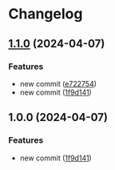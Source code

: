 # Changelog

## [1.1.0](https://github.com/nirujaghimire/stm32_threadOS/compare/v1.0.0...v1.1.0) (2024-04-07)


### Features

* new commit ([e722754](https://github.com/nirujaghimire/stm32_threadOS/commit/e722754ead9efbca222be5f8800a6ce5e0ab3a9f))
* new commit ([1f9d141](https://github.com/nirujaghimire/stm32_threadOS/commit/1f9d141913674c2e68b748d7b50aec4e32eb1283))

## 1.0.0 (2024-04-07)


### Features

* new commit ([1f9d141](https://github.com/nirujaghimire/stm32_threadOS/commit/1f9d141913674c2e68b748d7b50aec4e32eb1283))
